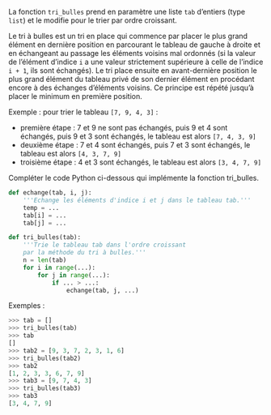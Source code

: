 La fonction `tri_bulles` prend en paramètre une liste `tab` d’entiers (type `list`) et le modifie pour le trier par ordre croissant.


Le tri à bulles est un tri en place qui commence par placer le plus grand élément en
dernière position en parcourant le tableau de gauche à droite et en échangeant au passage
les éléments voisins mal ordonnés (si la valeur de l’élément d’indice `i` a une valeur
strictement supérieure à celle de l’indice `i + 1`, ils sont échangés). Le tri place ensuite
en avant-dernière position le plus grand élément du tableau privé de son dernier élément
en procédant encore à des échanges d’éléments voisins. Ce principe est répété jusqu’à
placer le minimum en première position.


Exemple : pour trier le tableau `[7, 9, 4, 3]` :

- première étape : 7 et 9 ne sont pas échangés, puis 9 et 4 sont échangés, puis 9 et
3 sont échangés, le tableau est alors `[7, 4, 3, 9]`
- deuxième étape : 7 et 4 sont échangés, puis 7 et 3 sont échangés, le tableau est
alors `[4, 3, 7, 9]`
- troisième étape : 4 et 3 sont échangés, le tableau est alors `[3, 4, 7, 9]`


Compléter le code Python ci-dessous qui implémente la fonction tri_bulles.

```python linenums='1'
def echange(tab, i, j):
    '''Echange les éléments d'indice i et j dans le tableau tab.'''
    temp = ... 
    tab[i] = ... 
    tab[j] = ... 

def tri_bulles(tab):
    '''Trie le tableau tab dans l'ordre croissant
    par la méthode du tri à bulles.'''
    n = len(tab)
    for i in range(...): 
        for j in range(...): 
            if ... > ...: 
                echange(tab, j, ...) 


```

Exemples :
```python
>>> tab = []
>>> tri_bulles(tab)
>>> tab
[]
>>> tab2 = [9, 3, 7, 2, 3, 1, 6]
>>> tri_bulles(tab2)
>>> tab2
[1, 2, 3, 3, 6, 7, 9]
>>> tab3 = [9, 7, 4, 3]
>>> tri_bulles(tab3)
>>> tab3
[3, 4, 7, 9]
```
